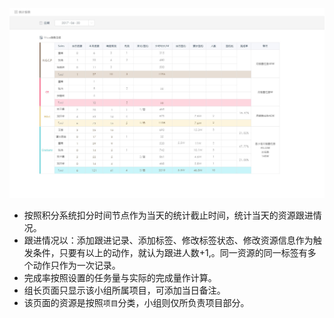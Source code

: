 ![](/assets/6销售端统计报表-日报.new.jpg)

- 按照积分系统扣分时间节点作为当天的统计截止时间，统计当天的资源跟进情况。
- 跟进情况以：添加跟进记录、添加标签、修改标签状态、修改资源信息作为触发条件，只要有以上的动作，就认为跟进人数+1,。同一资源的同一标签有多个动作只作为一次记录。
- 完成率按照设置的任务量与实际的完成量作计算。
- 组长页面只显示该小组所属项目，可添加当日备注。
- 该页面的资源是按照`项目`分类，小组则仅所负责项目部分。
